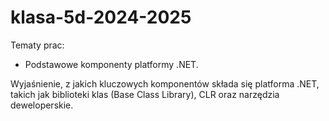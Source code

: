 # klasa-5d-2024-2025


Tematy prac:
* Podstawowe komponenty platformy .NET.

Wyjaśnienie, z jakich kluczowych komponentów składa się platforma .NET, takich jak biblioteki klas (Base Class Library), CLR oraz narzędzia deweloperskie.
